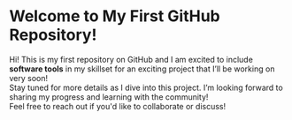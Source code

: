 # Welcome to My First GitHub Repository!

Hi! This is my first repository on GitHub and I am excited to include **software tools** in my skillset for an exciting project that I’ll be working on very soon!
<br>
Stay tuned for more details as I dive into this project. I’m looking forward to sharing my progress and learning with the community!
<br>
Feel free to reach out if you'd like to collaborate or discuss!

